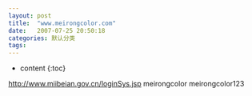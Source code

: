 ```yaml
---
layout: post
title:  "www.meirongcolor.com"
date:   2007-07-25 20:50:18
categories: 默认分类
tags:
---
```


* content
{:toc}

http://www.miibeian.gov.cn/loginSys.jsp  meirongcolor  meirongcolor123
        
